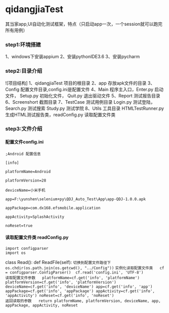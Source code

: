 # qidangjiaTest
其当家app,UI自动化测试框架，特点（只启动app一次，一个session就可以跑完所有用例）
### step1:环境搭建
1、windows下安装appium
2、安装pythonIDE3.6
3、安装pycharm

### step2:目录介绍
![项目结构]
1、qidangjiaTest 项目的根目录
2、app 存放apk文件的目录
3、Config 配置文件目录,config.ini是配置文件
4、Main 程序主入口，Enter.py 启动文件， Setup.py 初始化文件， Quit.py 退出驱动文件
5、Report 测试报告目录
6、Screenshort 截图目录
7、TestCase 测试用例目录 Login.py 测试登陆，Search.py 测试搜索 Study.py 测试学院
8、Utils 工具目录 HTMLTestRunner.py 生成HTML测试报告类，readConfig.py 读取配置文件类

### step3:文件介绍
#### 配置文件config.ini
``` 名称  
;Android 配置信息  
```   
``` 组名  
[info]
```  
``` 平台名称  
platformName=Android  
```   
``` Android版本  
platformVersion=28  
```  
``` 设备名称  
deviceName=小米手机
```  
``` apk路径  
app=F:\yunshen\selenium+py\QDJ_Auto_Test\App\app-QDJ-1.0.0.apk
```  
``` apk包名  
appPackage=com.dx168.efsmobile.application
```  
``` MainActivity名称  
appActivity=SplashActivity
```  
``` 如果设备上已安装apk则不重新安装，可以设置成false则每次启动需要重新安装  
noReset=true
```
#### 读取配置文件类 readConfig.py
```  导入os,configparser 类
import configparser
import os
```  
class Read():
	def ReadFile(self):
		``` 切换到配置文件路径下  
		os.chdir(os.path.join(os.getcwd(), "../Config"))
		``` 
		``` 实例化读取配置文件类  
		cf = configparser.ConfigParser() 
		cf.read('config.ini', 'UTF-8')
		```  
		``` 读取配置文件参数  
		platformName=cf.get('info', 'platformName')
		platformVersion=cf.get('info', 'platformVersion')
		deviceName=cf.get('info', 'deviceName')
		app=cf.get('info', 'app')
		appPackage=cf.get('info', 'appPackage')
		appActivity=cf.get('info', 'appActivity')
		noReset=cf.get('info', 'noReset')
		```  
		``` 返回读取的参数  
		return platformName, platformVersion, deviceName, app, appPackage, appActivity, noReset
		```  
	
